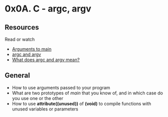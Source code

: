 # 0x0A. C - argc, argv

## Resources

Read or watch

* [Arguments to main](https://www.publications.gbdirect.co.uk//c_book/chapter10/arguments_to_main.html)
* [argc and argv](https://www.crasseux.com/books/ctutorial/argc-and-argv.html)
* [What does argc and argv mean?](https://www.youtube.com/watch?v=aP1ijjeZc24)

## General

* How to use arguments passed to your program
* What are two prototypes of _main_ that you know of, and in which case do you use one or the other
* How to use **__attribute__((unused))** of **(void)** to compile functions with unused variables or parameters
